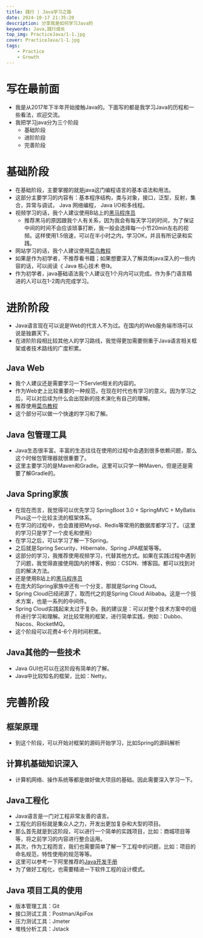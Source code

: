 ```yaml
---
title: 践行 | Java学习之路
date: 2024-10-17 21:35:20
description: 分享我是如何学习Java的
keywords: Java,践行成长
top_img: PracticeJava/1-1.jpg
cover: PracticeJava/1-1.jpg
tags:
    - Practice
    - Growth
---
```

# 写在最前面
- 我是从2017年下半年开始接触Java的。下面写的都是我学习Java的历程和一些看法，欢迎交流。
- 我把学习java分为三个阶段
    - 基础阶段
    - 进阶阶段
    - 完善阶段

# 基础阶段
- 在基础阶段，主要掌握的就是java这门编程语言的基本语法和用法。
- 这部分主要学习的内容有：基本程序结构，类与对象，接口，泛型，反射，集合，异常与调试， Java 网络编程， Java I/O和多线程。
- 视频学习的话，我个人建议使用B站上的[黑马程序员](https://space.bilibili.com/37974444/channel/seriesdetail?sid=240482)
    - 推荐黑马的原因跟我个人有关系，因为我会有每天学习的时间，为了保证中间的时间不会应该琐事打断，我一般会选择每一小节20min左右的视频。这样使用1.5倍速，可以在半小时之内，学习OK，并且有所记录和实践。
- 网站学习的话，我个人建议使用[菜鸟教程](https://www.runoob.com/java/java-tutorial.html)
- 如果是作为初学者，不推荐看书籍；如果想要深入了解具体java深入的一些内容的话，可以阅读《 Java 核心技术 卷I》。
- 作为初学者，java基础语法我个人建议在1个月内可以完成。作为多门语言精进的人可以在1-2周内完成学习。

# 进阶阶段
- Java语言现在可以说是Web的代言人不为过。在国内的Web服务端市场可以说是独霸天下。
- 在进阶阶段相比较其他人的学习路线，我觉得更加需要侧重于Java语言相关框架或者技术路线的广度积累。

## Java Web
- 我个人建议还是需要学习一下Servlet相关的内容的。
- 作为Web史上比较重要的一种规范，在现在时代也有学习的意义。因为学习之后，可以对后续为什么会出现新的技术演化有自己的理解。
- 推荐使用[菜鸟教程](https://www.runoob.com/servlet/servlet-tutorial.html)
- 这个部分可以做一个快速的学习和了解。

## Java 包管理工具
- Java生态很丰富。丰富的生态往往在使用的过程中会遇到很多依赖问题，那么这个时候包管理器就很重要了。
- 这里主要学习的是Maven和Gradle。这里可以只学一种Maven，但是还是需要了解Gradle的。

## Java Spring家族
- 在现在而言，我觉得可以优先学习 SpringBoot 3.0 + SpringMVC + MyBatis Plus这一个比较主流的框架体系。
- 在学习的过程中，也会直接把Mysql、Redis等常用的数据库都学习了。（这里的学习只是学了一个皮毛和使用）
- 在学习之后，可以学习了解一下Spring。
- 之后就是Spring Security、Hibernate、Spring JPA框架等等。
- 这部分的学习，我推荐使用视频学习，代替其他方式。如果在实践过程中遇到了问题，我觉得直接使用国内的博客，例如：CSDN、博客园。都可以找到对应的解决方法。
- 还是使用B站上的[黑马程序员](https://space.bilibili.com/37974444/channel/seriesdetail?sid=240482)
- 在庞大的Spring家族中还有一个分支，那就是Spring Cloud。
- Spring Cloud已经闭源了，取而代之的是Spring Cloud Alibaba。这是一个技术方案，也是一系列的中间件。
- Spring Cloud实践起来太过于复杂。我的建议是：可以对整个技术方案中的组件进行学习和理解。对比较常用的框架，进行简单实践，例如：Dubbo、Nacos、RocketMQ。
- 这个阶段可以花费4-6个月时间积累。

## Java其他的一些技术
- Java GUI也可以在这阶段有简单的了解。
- Java中比较知名的框架，比如：Netty。

# 完善阶段
## 框架原理
- 到这个阶段，可以开始对框架的源码开始学习，比如Spring的源码解析

## 计算机基础知识深入
- 计算机网络、操作系统等都是做好做大项目的基础。因此需要深入学习一下。

## Java工程化
- Java语言是一门对工程非常友善的语言。
- 工程化的目标就是集众人之力，开发出更加复杂和大型的项目。
- 那么首先就是到这阶段，可以进行一个简单的实践项目，比如：商城项目等等，将之前学习的内容进行整合运用。
- 其次，作为工程而言，我们也需要简单了解一下工程中的问题，比如：项目的命名规范，特性使用的规范等等。
- 这里可以参考一下阿里推荐的[Java开发手册](https://pan.baidu.com/s/17VUlx-NAmJKh4QyBGREV0Q?pwd=cket)
- 为了做好工程化，也需要精进一下软件工程的设计模式。

## Java 项目工具的使用
- 版本管理工具：Git
- 接口测试工具：Postman/ApiFox
- 压力测试工具：Jmeter
- 堆栈分析工具：Jstack

